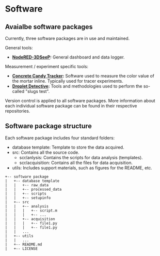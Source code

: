 # Software

## Avaialbe software packages

Currently, three software packages are in use and maintained.

General tools: 

- **[NodeRED-3DSeeP](https://github.com/3DCP-TUe/Node-RED-3DSeeP):** General dashboard and data logger.

Measurement / experiment specific tools: 

- **[Concrete Candy Tracker](https://github.com/3DCP-TUe/ConcreteCandyTracker):** Software used to measure the color value of the mortar inline. Typically used for tracer experiments. 
- **[Droplet Detective](https://github.com/3DCP-TUe/DropletDetective):** Tools and methodologies used to perform the so-called "slugs test".

Version control is applied to all software packages. More information about each individual software package can be found in their respective repositories.

## Software package structure

Each software package includes four standard folders:

- database template: Template to store the data acquired. 
- src: Contains all the source code.
    - scr/anlysis: Contains the scripts for data analysis (templates).
    - scr/acquisition: Contains all the files for data acquisition. 
- utils: Includes support materials, such as figures for the README, etc.

```
+-- software package
|   +-- database template
|   |   +-- raw_data
|   |   +-- processed_data
|   |   +-- scripts
|   |   +-- setupinfo
|   +-- src
|   |   +-- analysis
|   |   |   +-- script.m
|   |   |   +-- ...
|   |   +-- acquisition
|   |   |   +-- file1.py
|   |   |   +-- file1.py
|   |   ...
|   +-- utils
|   |   ...
|   +-- README.md
|   +-- LICENSE
```
